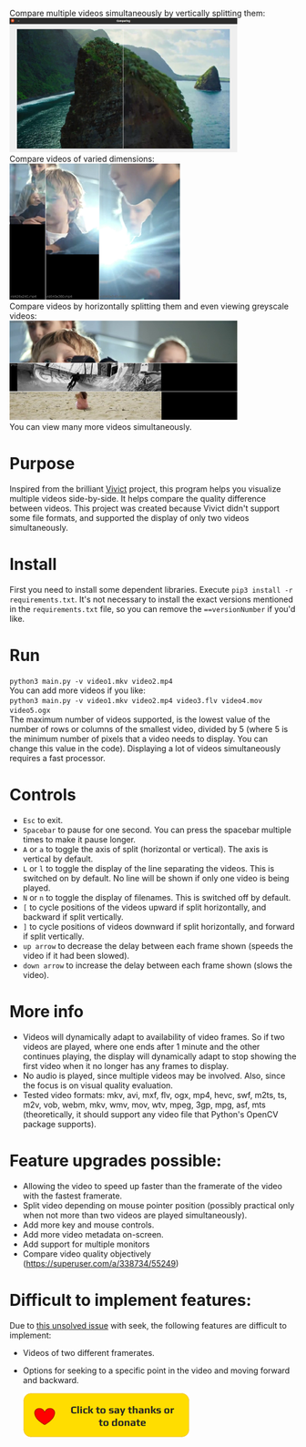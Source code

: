 Compare multiple videos simultaneously by vertically splitting them:  
![Alt text](gallery/verticalSplit.png?raw=true "Compare multiple videos simultaneously by vertically splitting them")  
Compare videos of varied dimensions:  
![Alt text](gallery/differentSizes.png?raw=true "Compare videos of varied dimensions")  
Compare videos by horizontally splitting them and even viewing greyscale videos:  
![Alt text](gallery/greyHorizontalVaried.png?raw=true "Compare videos by horizontally splitting them and even viewing greyscale videos")  
You can view many more videos simultaneously.  
  
# Purpose
Inspired from the brilliant [Vivict](https://github.com/vivictorg/vivict) project, this program helps you visualize multiple videos side-by-side. It helps compare the quality difference between videos. This project was created because Vivict didn't support some file formats, and supported the display of only two videos simultaneously.
  
# Install
First you need to install some dependent libraries. Execute `pip3 install -r requirements.txt`. It's not necessary to install the exact versions mentioned in the `requirements.txt` file, so you can remove the `==versionNumber` if you'd like.
  
# Run
`python3 main.py -v video1.mkv video2.mp4`    
You can add more videos if you like:  
`python3 main.py -v video1.mkv video2.mp4 video3.flv video4.mov video5.ogx`    
The maximum number of videos supported, is the lowest value of the number of rows or columns of the smallest video, divided by 5 (where 5 is the minimum number of pixels that a video needs to display. You can change this value in the code). Displaying a lot of videos simultaneously requires a fast processor.
  
# Controls
* `Esc` to exit.
* `Spacebar` to pause for one second. You can press the spacebar multiple times to make it pause longer.
* `A` or `a` to toggle the axis of split (horizontal or vertical). The axis is vertical by default.
* `L` or `l` to toggle the display of the line separating the videos. This is switched on by default. No line will be shown if only one video is being played.
* `N` or `n` to toggle the display of filenames. This is switched off by default.
* `[` to cycle positions of the videos upward if split horizontally, and backward if split vertically.
* `]` to cycle positions of videos downward if split horizontally, and forward if split vertically.
* `up arrow` to decrease the delay between each frame shown (speeds the video if it had been slowed). 
* `down arrow` to increase the delay between each frame shown (slows the video).
    
# More info
* Videos will dynamically adapt to availability of video frames. So if two videos are played, where one ends after 1 minute and the other continues playing, the display will dynamically adapt to stop showing the first video when it no longer has any frames to display.
* No audio is played, since multiple videos may be involved. Also, since the focus is on visual quality evaluation.
* Tested video formats: mkv, avi, mxf, flv, ogx, mp4, hevc, swf, m2ts, ts, m2v, vob, webm, mkv, wmv, mov, wtv, mpeg, 3gp, mpg, asf, mts (theoretically, it should support any video file that Python's OpenCV package supports).
  
# Feature upgrades possible:
* Allowing the video to speed up faster than the framerate of the video with the fastest framerate.
* Split video depending on mouse pointer position (possibly practical only when not more than two videos are played simultaneously). 
* Add more key and mouse controls.
* Add more video metadata on-screen.
* Add support for multiple monitors
* Compare video quality objectively (https://superuser.com/a/338734/55249)

# Difficult to implement features:
Due to [this unsolved issue](https://github.com/opencv/opencv/issues/9053) with seek, the following features are difficult to implement:  
* Videos of two different framerates.
* Options for seeking to a specific point in the video and moving forward and backward.

  [![Donate](https://raw.githubusercontent.com/nav9/VCF_contacts_merger/main/gallery/thankYouDonateButton.png)](https://nrecursions.blogspot.com/2020/08/saying-thank-you.html)  
